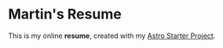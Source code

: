 # Martin's Resume

This is my online **resume**, created with my [Astro Starter Project](https://github.com/tinchoz49/astro-starter).
